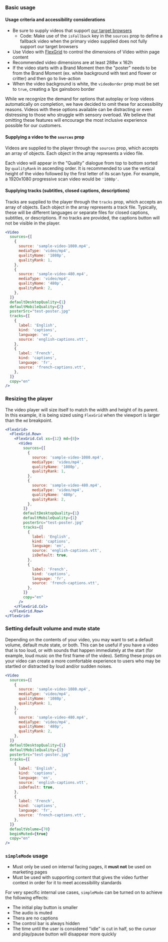 ### Basic usage

#### Usage criteria and accessibility considerations

- Be sure to supply videos that support [our target browsers](https://tds.telus.com/faq.html#what-browsers-does-tds-support)
  - Code: Make use of the `isFallback` key in the `sources` prop to define a fallback video when the primary video supplied does not fully support our target browsers
- Use Video with [FlexGrid](#flexgrid) to control the dimensions of Video within page content
- Recommended video dimensions are at least 288w x 162h
- If the video starts with a Brand Moment then the "poster" needs to be from the Brand Moment (ex. white background with text and flower or critter) and then go to live-action
- When the video background is white, the `videoBorder` prop must be set to `true`, creating a 1px gainsboro border

While we recognize the demand for options that autoplay or loop videos automatically on completion, we have decided to omit these for accessibility reasons. Videos with these options available can be distracting or even distressing to those who struggle with sensory overload. We believe that omitting these features will encourage the most inclusive experience possible for our customers.

#### Supplying a video to the `sources` prop

Videos are supplied to the player through the `sources` prop, which accepts an array of objects. Each object in the array represents a video file.

Each video will appear in the "Quality" dialogue from top to bottom sorted by `qualityRank` in ascending order. It is recommended to use the vertical height of the video followed by the first letter of its scan type. For example, a 1920x1080 progressive scan video would be `'1080p'`.

#### Supplying tracks (subtitles, closed captions, descriptions)

Tracks are supplied to the player through the `tracks` prop, which accepts an array of objects. Each object in the array represents a track file. Typically, these will be different languages or separate files for closed captions, subtitles, or descriptions. If no tracks are provided, the captions button will not be visible in the player.

```jsx
<Video
  sources={[
    {
      source: 'sample-video-1080.mp4',
      mediaType: 'video/mp4',
      qualityName: '1080p',
      qualityRank: 1,
    },
    {
      source: 'sample-video-480.mp4',
      mediaType: 'video/mp4',
      qualityName: '480p',
      qualityRank: 2,
    },
  ]}
  defaultDesktopQuality={1}
  defaultMobileQuality={2}
  posterSrc="test-poster.jpg"
  tracks={[
    {
      label: 'English',
      kind: 'captions',
      language: 'en',
      source: 'english-captions.vtt',
    },
    {
      label: 'French',
      kind: 'captions',
      language: 'fr',
      source: 'french-captions.vtt',
    },
  ]}
  copy="en"
/>
```

### Resizing the player

The video player will size itself to match the width and height of its parent. In this example, it is being sized using `FlexGrid` when the viewport is larger than the `md` breakpoint.

```jsx
<FlexGrid>
  <FlexGrid.Row>
    <FlexGrid.Col xs={12} md={8}>
      <Video
        sources={[
          {
            source: 'sample-video-1080.mp4',
            mediaType: 'video/mp4',
            qualityName: '1080p',
            qualityRank: 1,
          },
          {
            source: 'sample-video-480.mp4',
            mediaType: 'video/mp4',
            qualityName: '480p',
            qualityRank: 2,
          },
        ]}
        defaultDesktopQuality={1}
        defaultMobileQuality={1}
        posterSrc="test-poster.jpg"
        tracks={[
          {
            label: 'English',
            kind: 'captions',
            language: 'en',
            source: 'english-captions.vtt',
            isDefault: true,
          },
          {
            label: 'French',
            kind: 'captions',
            language: 'fr',
            source: 'french-captions.vtt',
          },
        ]}
        copy="en"
      />
    </FlexGrid.Col>
  </FlexGrid.Row>
</FlexGrid>
```

### Setting default volume and mute state

Depending on the contents of your video, you may want to set a default volume, default mute state, or both. This can be useful if you have a video that is too loud, or with sounds that happen immediately at the start (for example, loud music on the first frame of the video). Setting these props on your video can create a more comfortable experience to users who may be startled or distracted by loud and/or sudden noises.

```jsx
<Video
  sources={[
    {
      source: 'sample-video-1080.mp4',
      mediaType: 'video/mp4',
      qualityName: '1080p',
      qualityRank: 1,
    },
    {
      source: 'sample-video-480.mp4',
      mediaType: 'video/mp4',
      qualityName: '480p',
      qualityRank: 2,
    },
  ]}
  defaultDesktopQuality={1}
  defaultMobileQuality={1}
  posterSrc="test-poster.jpg"
  tracks={[
    {
      label: 'English',
      kind: 'captions',
      language: 'en',
      source: 'english-captions.vtt',
      isDefault: true,
    },
    {
      label: 'French',
      kind: 'captions',
      language: 'fr',
      source: 'french-captions.vtt',
    },
  ]}
  defaultVolume={70}
  beginMuted={true}
  copy="en"
/>
```

### `simpleMode` usage

- Must only be used on internal facing pages, it **must not** be used on marketing pages
- Must be used with supporting content that gives the video further context in order for it to meet accessibility standards

For very specific internal use cases, `simpleMode` can be turned on to achieve the following effects:

- The initial play button is smaller
- The audio is muted
- Thera are no captions
- The control bar is always hidden
- The time until the user is considered "idle" is cut in half, so the cursor and play/pause button will disappear more quickly
